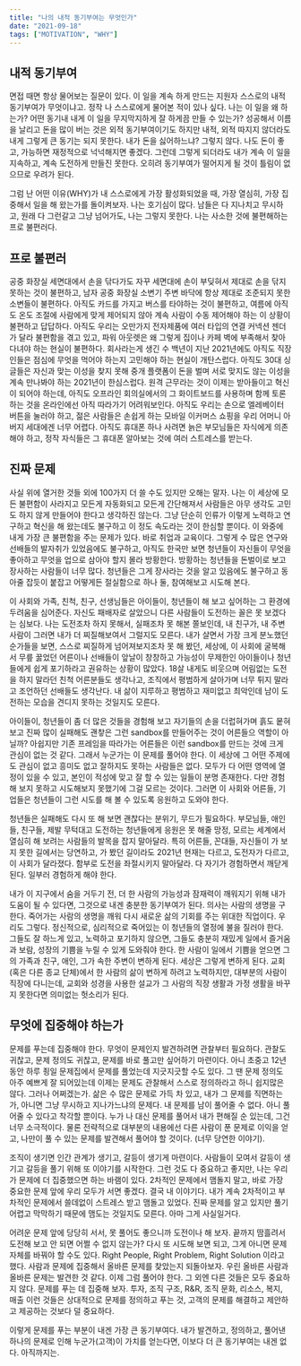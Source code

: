 ```yaml
---
title: "나의 내적 동기부여는 무엇인가"
date: "2021-09-18"
tags: ["MOTIVATION", "WHY"]
---
```


## 내적 동기부여
면접 때면 항상 물어보는 질문이 있다. 이 일을 계속 하게 만드는 지원자 스스로의 내적 동기부여가 무엇이냐고. 정작 나 스스로에게 물어본 적이 있나 싶다. 
나는 이 일을 왜 하는가? 어떤 동기내 내게 이 일을 무지막지하게 잘 하게끔 만들 수 있는가? 성공해서 이름을 날리고 돈을 많이 버는 것은 외적 동기부여이기도 하지만 내적, 외적 따지지 않더라도 내게 그렇게 큰 동기는 되지 못한다. 내가 돈을 싫어하느냐? 그렇지 않다. 나도 돈이 좋고, 가능하면 재정적으로 넉넉해지면 좋겠다. 그런데 그렇게 되더라도 내가 계속 이 일을 지속하고, 계속 도전하게 만들진 못한다. 오히려 동기부여가 떨어지게 될 것이 틀림이 없으므로 우려가 된다. 

그럼 난 어떤 이유(WHY)가 내 스스로에게 가장 활성화되었을 때, 가장 열심히, 가장 집중해서 일을 해 왔는가를 돌이켜보자. 
나는 호기심이 많다. 남들은 다 지나치고 무시하고, 원래 다 그런갈고 그냥 넘어가도, 나는 그렇지 못한다. 나는 사소한 것에 불편해하는 프로 불편러다. 

## 프로 불편러
공중 화장실 세면대에서 손을 닦다가도 자꾸 세면대에 손이 부딪혀서 제대로 손을 닦지 못하는 것이 불편하고, 남자 공중 화장실 소변기 주변 바닥에 항상 제대로 조준되지 못한 소변들이 불편하다. 아직도 카드를 가지고 버스를 타야하는 것이 불편하고, 여름에 아직도 온도 조절에 사람에게 맞게 제어되지 않아 계속 사람이 수동 제어해야 하는 이 상황이 불편하고 답답하다. 아직도 우리는 오만가지 전자제품에 여러 타입의 연결 커넥션 젠더가 달라 불편함을 겪고 있고, 파워 아웃렛은 왜 그렇게 집이나 카페 벽에 부족해서 찾아다녀야 하는 현실이 불편하다. 회사라는게 생긴 수 백년이 지난 2021년에도 아직도 직장인들은 점심에 무엇을 먹어야 하는지 고민해야 하는 현실이 개탄스럽다. 아직도 30대 싱글들은 자신과 맞는 이성을 찾지 못해 중개 플랫폼이 돈을 벌며 서로 맞지도 않는 이성을 계속 만나봐야 하는 2021년이 한심스럽다. 원격 근무라는 것이 이제는 받아들이고 혁신이 되어야 하는데, 아직도 오프라인 회의실에서의 그 화이트보드를 사용하며 함께 토론하는 것을 온라인에선 아직 따라가기 어려워보인다. 아직도 우리는 손으로 엘레베이터 버튼을 눌러야 하고, 젊은 사람들은 손쉽게 하는 모바일 이커머스 쇼핑을 우리 어머니 아버지 세대에겐 너무 어렵다. 아직도 휴대폰 하나 사려면 늙은 부모님들은 자식에게 의존해야 하고, 정작 자식들은 그 휴대폰 알아보는 것에 여러 스트레스를 받는다. 

## 진짜 문제
사실 위에 열거한 것들 외에 100가지 더 쓸 수도 있지만 오해는 말자. 나는 이 세상에 모든 불편함이 사라지고 모든게 자동화되고 모든게 간단해져서 사람들은 아무 생각도 고민도 하지 않게 만들어야 한다고 생각하진 않는다. 그냥 단순히 인류가 이렇게 노력하고 연구하고 혁신을 해 왔는데도 불구하고 이 정도 속도라는 것이 한심할 뿐이다. 이 와중에 내게 가장 큰 불편함을 주는 문제가 있다. 바로 취업과 교육이다. 그렇게 수 많은 연구와 선배들의 발자취가 있었음에도 불구하고, 아직도 한국만 보면 청년들이 자신들이 무엇을 좋아하고 무엇을 업으로 삼아야 할지 몰라 방황한다. 방황하는 청년들을 돈벌이로 보고 장사하는 사람들이 너무 많다. 청년들은 그게 장사라는 것을 알고 있음에도 불구하고 동아줄 잡듯이 붙잡고 어떻게든 절실함으로 하나 둘, 참여해보고 시도해 본다. 

이 사회와 가족, 친척, 친구, 선생님들은 아이들이, 청년들이 해 보고 싶어하는 그 환경에 두려움을 심어준다. 자신도 패배자로 살았으니 다른 사람들이 도전하는 꼴은 못 보겠다는 심보다. 나는 도전조차 하지 못해서, 실패조차 못 해본 쫄보인데, 내 친구가, 내 주변 사람이 그러면 내가 더 찌질해보여서 그럴지도 모른다. 내가 살면서 가장 크게 분노했던 순가들을 보면, 스스로 찌질하게 넘어져보지조차 못 해 봤던, 세상에, 이 사회에 굴복해서 무릎 꿇었던 어른이나 선배들이 앞날이 창창하고 가능성이 무제한인 아이들이나 청년들에게 쉽게 포기하라고 권유하는 상황이 많았다. 18살 내게도 비웃으며 어림없는 도전을 하지 말라던 친척 어른분들도 생각나고, 조직에서 평범하게 살아가며 너무 튀지 말라고 조언하던 선배들도 생각난다. 내 삶이 지루하고 평범하고 재미없고 최악인데 남이 도전하는 모습을 견디지 못하는 것일지도 모른다. 

아이들이, 청년들이 좀 더 많은 것들을 경험해 보고 자기들의 손을 더럽혀가며 흙도 뭍혀보고 진짜 많이 실패해도 괜챃은 그런 sandbox를 만들어주는 것이 어른들으 역할이 아닐까? 아쉽지만 기존 프레임을 따라가는 어른들은 이런 sandbox를 만드는 것에 크게 관심이 없는 것 같다. 그래서 누군가는 이 문제를 풀어야 한다. 이 세상에 그 어떤 주제에도 관심이 없고 흥미도 없고 잘하지도 못하는 사람들은 없다. 모두가 다 어떤 영역에 열정이 있을 수 있고, 본인이 적성에 맞고 잘 할 수 있는 일들이 분명 존재한다. 다만 경험해 보지 못하고 시도해보지 못했기에 그걸 모르는 것이다. 그러면 이 사회와 어른들, 기업들은 청년들이 그런 시도를 해 볼 수 있도록 응원하고 도와야 한다. 

청년들은 실패해도 다시 또 해 보면 괜찮다는 분위기, 무드가 필요하다. 부모님들, 애인들, 친구들, 제발 무턱대고 도전하는 청년들에게 응원은 못 해줄 망정, 모르는 세계에서 열심히 해 보려는 사람들의 발목을 잡지 말아달라. 특히 어른들, 꼰대들, 자신들이 가 보지 못한 길에서는 당연하고, 가 봤던 길이라도 2021년 현재는 다르고, 도전자가 다르고, 이 사회가 달라졌다. 함부로 도전을 좌절시키지 말아달라. 다 자기가 경험하면서 깨닫게 된다. 일부러 경험하게 해야 한다. 

내가 이 지구에서 숨을 거두기 전, 더 한 사람의 가능성과 잠재력이 깨워지기 위해 내가 도움이 될 수 있다면, 그것으로 내겐 충분한 동기부여가 된다. 
의사는 사람의 생명을 구한다. 죽어가는 사람의 생명을 깨워 다시 새로운 삶의 기회를 주는 위대한 직업이다. 우리도 그렇다. 정신적으로, 심리적으로 죽어있는 이 청년들의 열정에 불을 질러야 한다. 그들도 잘 하느게 있고, 노력하고 포기하지 않으면, 그들도 충분히 재밌게 일에서 즐거움과 보람, 성장의 기쁨을 누릴 수 있게 도와줘야 한다. 한 사람이 일에서 기쁨을 얻으면 그의 가족과 친구, 애인, 그가 속한 주변이 변하게 된다. 세상은 그렇게 변하게 된다. 교회(혹은 다른 종교 단체)에서 한 사람의 삶이 변하게 하려고 노력하지만, 대부분의 사람이 직장에 다니는데, 교회와 성경을 사용한 설교가 그 사람의 직장 생활과 가정 생활을 바꾸지 못한다면 의미없는 헛소리가 된다. 

## 무엇에 집중해야 하는가
문제를 푸는데 집중해야 한다. 무엇이 문제인지 발견하려면 관찰부터 필요하다. 관찰도 귀찮고, 문제 정의도 귀찮고, 문제를 바로 풀고만 싶어하기 마련이다. 아니 초중고 12년동안 하루 죙일 문제집에서 문제를 풀었는데 지긋지긋할 수도 있다. 그 땐 문제 정의도 아주 예쁘게 잘 되어있는데 이제는 문제도 관찰해서 스스로 정의하라고 하니 쉽지많은 않다. 
그러나 어쩌겠는가. 삶은 수 많은 문제로 가득 차 있고, 내가 그 문제를 직면하는가, 아니면 그냥 무시하고 지나가느냐의 문제다. 내 문제를 남이 풀어줄 수 없다. 아니 풀어줄 수 있다고 착각할 뿐이다. 누가 나 대신 문제를 풀어서 내가 편해질 순 있는데, 그건 너무 소극적이다. 물론 전략적으로 대부분의 내용에선 다른 사람이 푼 문제로 이익을 얻고, 나만이 풀 수 있는 문제를 발견해서 풀어야 할 것이다. (너무 당연한 이야기). 

조직이 생기면 인간 관계가 생기고, 갈등이 생기게 마련이다. 사람들이 모여서 갈등이 생기고 갈등을 풀기 위해 또 이야기를 시작한다. 그런 것도 다 중요하고 좋지만, 나는 우리가 문제에 더 집중했으면 하는 바램이 있다. 2차적인 문제에서 맴돌지 말고, 바로 가장 중요한 문제 앞에 우리 모두가 서면 좋겠다. 결국 내 이야기다. 내가 계속 2차적이고 부차적인 문제에서 쓸데없이 스트레스 받고 맴돌고 있었다. 진짜 문제를 알고 있지만 풀기 어렵고 막막하기 때문에 맴도는 것일지도 모른다. 아마 그게 사실일거다. 

어려운 문제 앞에 당당히 서서, 못 풀어도 좋으니까 도전이나 해 보자. 끝까지 땀흘려서 도전해 보고 안 되면 어쩔 수 없지 않는가? 다시 또 시도해 보면 되고, 그게 아니면 문제 자체를 바꿔야 할 수도 있다. Right People, Right Problem, Right Solution 이라고 했다. 사람과 문제에 집중해서 올바른 문제를 찾았는지 되돌아보자. 우린 올바른 사람과 올바른 문제는 발견한 것 같다. 이제 그럼 풀어야 한다. 그 외엔 다른 것들은 모두 중요하지 않다. 문제를 푸는 데 집중해 보자. 투자, 조직 구조, R&R, 조직 문화, 리소스, 복지, 매출 이런 것들은 상대적으로 문제를 정의하고 푸는 것, 고객의 문제를 해결하고 제안하고 제공하는 것보다 덜 중요하다. 

이렇게 문제를 푸는 부분이 내겐 가장 큰 동기부여다. 내가 발견하고, 정의하고, 풀어낸 하나의 문제로 인해 누군가(고객)이 가치를 얻는다면, 이보다 더 큰 동기부여는 내겐 없다. 아직까지는. 